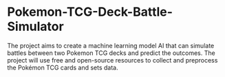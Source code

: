 # Pokemon-TCG-Deck-Battle-Simulator
The project aims to create a machine learning model AI that can simulate battles between two Pokemon TCG decks and predict the outcomes. The project will use free and open-source resources to collect and preprocess the Pokémon TCG cards and sets data. 
